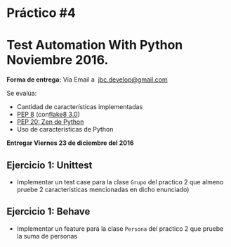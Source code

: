 # Práctico #4
# Test Automation With Python Noviembre 2016.


**Forma de entrega:** Via Email a ​
[jbc.develop@gmail.com](jbc.develop@gmail.com)

Se evalúa:

- Cantidad de características implementadas
- [PEP 8](https://www.python.org/dev/peps/pep-0008/)​
  (con ​[flake8​ 3.0](https://pypi.python.org/pypi/flake8))
- [PEP 20: Zen de Python](https://www.python.org/dev/peps/pep-0020/)
- Uso de características de Python

**Entregar Viernes 23 de diciembre del 2016**

## Ejercicio 1: Unittest

- Implementar un test case para la clase `Grupo` del practico 2 que almeno
  pruebe 2 características mencionadas en dicho enunciado)

## Ejercicio 1: Behave

- Implementar un feature para la clase `Persona` del practico 2 que pruebe
  la suma de personas
